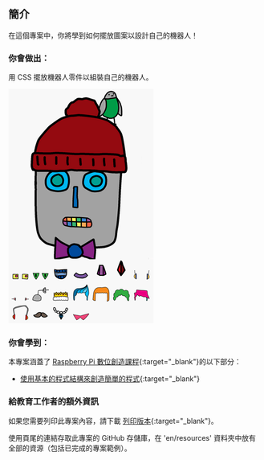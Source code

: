 ## 簡介

在這個專案中，你將學到如何擺放圖案以設計自己的機器人！

### 你會做出：

用 CSS 擺放機器人零件以組裝自己的機器人。

![截圖](images/robot-final.png)

### 你會學到︰

本專案涵蓋了 [Raspberry Pi 數位創造課程](http://rpf.io/curriculum){:target="_blank"}的以下部分：

+ [使用基本的程式結構來創造簡單的程式](https://www.raspberrypi.org/curriculum/programming/creator){:target="_blank"}

### 給教育工作者的額外資訊

如果您需要列印此專案內容，請下載 [列印版本](https://projects.raspberrypi.org/en/projects/build-a-robot/print){:target="_blank"}。

使用頁尾的連結存取此專案的 GitHub 存儲庫，在 'en/resources' 資料夾中放有全部的資源（包括已完成的專案範例）。
